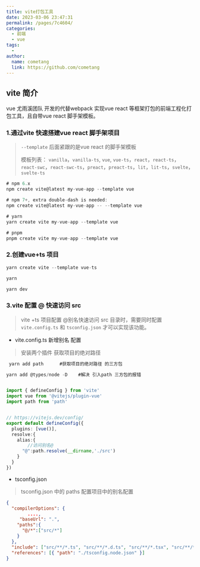 ```yaml
---
title: vite打包工具
date: 2023-03-06 23:47:31
permalink: /pages/7c4604/
categories:
  - 前端
  - vue
tags:
  - 
author: 
  name: cometang
  link: https://github.com/cometang
---
```




## vite 简介

vue 尤雨溪团队 开发的代替webpack 实现vue react 等框架打包的前端工程化打包工具，且自带vue react 脚手架模板。



### 1.通过vite 快速搭建vue react 脚手架项目

> `--template` 后面紧跟的是vue react 的脚手架模板
>
> 模板列表： `vanilla`，`vanilla-ts`, `vue`, `vue-ts`，`react`，`react-ts`，`react-swc`，`react-swc-ts`，`preact`，`preact-ts`，`lit`，`lit-ts`，`svelte`，`svelte-ts`

```js
# npm 6.x
npm create vite@latest my-vue-app --template vue

# npm 7+, extra double-dash is needed:
npm create vite@latest my-vue-app -- --template vue

# yarn
yarn create vite my-vue-app --template vue

# pnpm
pnpm create vite my-vue-app --template vue
```



### 2.创建vue+ts 项目 

```js
yarn create vite --template vue-ts
```

```js
yarn
```

```js
yarn dev 
```



### 3.vite 配置 @ 快速访问 src

> vite +ts 项目配置 @别名快速访问 src 目录时，需要同时配置 `vite.config.ts`  和 `tsconfig.json`  才可以实现该功能。

- vite.config.ts  新增别名 配置

> 安装两个插件 获取项目的绝对路径

```js
 yarn add path      #获取项目的绝对路径 的三方包
```

```js
yarn add @types/node -D    #解决 引入path 三方包的报错
```

```ts

import { defineConfig } from 'vite'
import vue from '@vitejs/plugin-vue'
import path from 'path'


// https://vitejs.dev/config/
export default defineConfig({
  plugins: [vue()],
  resolve:{
    alias:{
        //访问别名@ 
      "@":path.resolve(__dirname,'./src')
    }
  }
})

```

- tsconfig.json 

> tsconfig.json 中的 paths 配置项目中的别名配置

```json
{
  "compilerOptions": {
		....,
     "baseUrl": ".",
    "paths":{
      "@/*":["src/*"]
    }
  },
  "include": ["src/**/*.ts", "src/**/*.d.ts", "src/**/*.tsx", "src/**/*.vue"],
  "references": [{ "path": "./tsconfig.node.json" }]
}

```





